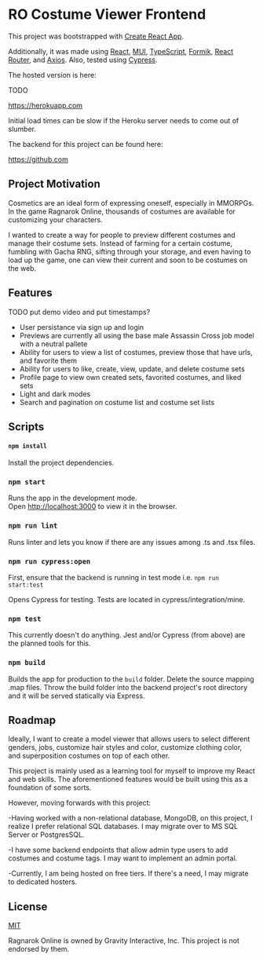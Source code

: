# RO Costume Viewer Frontend

This project was bootstrapped with [Create React App](https://github.com/facebook/create-react-app).

Additionally, it was made using [React](https://reactjs.org/), [MUI](https://mui.com/), [TypeScript](https://www.typescriptlang.org/), [Formik](https://formik.org/), [React Router](https://reactrouter.com/), and [Axios](https://axios-http.com/). Also, tested using [Cypress](https://www.cypress.io/).

The hosted version is here:

TODO

https://herokuapp.com

Initial load times can be slow if the Heroku server needs to come out of slumber.

The backend for this project can be found here:

https://github.com

## Project Motivation

Cosmetics are an ideal form of expressing oneself, especially in MMORPGs. In the game Ragnarok Online, thousands of costumes are available for customizing your characters.

I wanted to create a way for people to preview different costumes and manage their costume sets. Instead of farming for a certain costume, fumbling with Gacha RNG, sifting through your storage, and even having to load up the game, one can view their current and soon to be costumes on the web.

## Features

TODO put demo video and put timestamps?

- User persistance via sign up and login
- Previews are currently all using the base male Assassin Cross job model with a neutral pallete
- Ability for users to view a list of costumes, preview those that have urls, and favorite them
- Ability for users to like, create, view, update, and delete costume sets
- Profile page to view own created sets, favorited costumes, and liked sets
- Light and dark modes
- Search and pagination on costume list and costume set lists

## Scripts

#### `npm install`

Install the project dependencies.

### `npm start`

Runs the app in the development mode.<br />
Open [http://localhost:3000](http://localhost:3000) to view it in the browser.

### `npm run lint`

Runs linter and lets you know if there are any issues among .ts and .tsx files.

### `npm run cypress:open`

First, ensure that the backend is running in test mode i.e. `npm run start:test`

Opens Cypress for testing. Tests are located in cypress/integration/mine.

### `npm test`

This currently doesn't do anything. Jest and/or Cypress (from above) are the planned tools for this.

### `npm build`

Builds the app for production to the `build` folder. Delete the source mapping .map files. Throw the build folder into the backend project's root directory and it will be served statically via Express.

## Roadmap

Ideally, I want to create a model viewer that allows users to select different genders, jobs, customize hair styles and color, customize clothing color, and superposition costumes on top of each other.

<p>
This project is mainly used as a learning tool for myself to improve my React and web skills. The aforementioned features would be built using this as a foundation of some sorts.
<p>
However, moving forwards with this project:

-Having worked with a non-relational database, MongoDB, on this project, I realize I prefer relational SQL databases. I may migrate over to MS SQL Server or PostgresSQL.

-I have some backend endpoints that allow admin type users to add costumes and costume tags. I may want to implement an admin portal.

-Currently, I am being hosted on free tiers. If there's a need, I may migrate to dedicated hosters.

## License

[MIT](https://choosealicense.com/licenses/mit/)

Ragnarok Online is owned by Gravity Interactive, Inc. This project is not endorsed by them.

